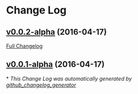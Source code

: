 # Change Log

## [v0.0.2-alpha](https://github.com/allaboardapps/access-cal-server/tree/v0.0.2-alpha) (2016-04-17)
[Full Changelog](https://github.com/allaboardapps/access-cal-server/compare/v0.0.1-alpha...v0.0.2-alpha)

## [v0.0.1-alpha](https://github.com/allaboardapps/access-cal-server/tree/v0.0.1-alpha) (2016-04-17)


\* *This Change Log was automatically generated by [github_changelog_generator](https://github.com/skywinder/Github-Changelog-Generator)*